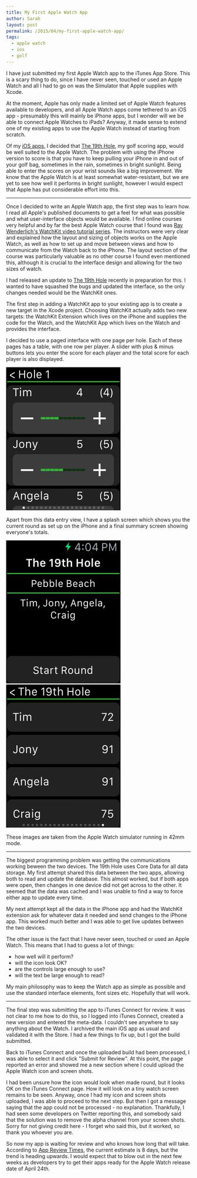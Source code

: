 ```yaml
---
title: My First Apple Watch App
author: Sarah
layout: post
permalink: /2015/04/my-first-apple-watch-app/
tags:
  - apple watch
  - ios
  - golf
---
```


I have just submitted my first Apple Watch app to the iTunes App Store. This is a scary thing to do, since I have never seen, touched or used an Apple Watch and all I had to go on was the Simulator that Apple supplies with Xcode.

At the moment, Apple has only made a limited set of Apple Watch features available to developers, and all Apple Watch apps come tethered to an iOS app - presumably this will mainly be iPhone apps, but I wonder will we be able to connect Apple Watches to iPads? Anyway, it made sense to extend one of my existing apps to use the Apple Watch instead of starting from scratch.

Of my [iOS apps][1], I decided that [The 19th Hole][2], my golf scoring app, would be well suited to the Apple Watch. The problem with using the iPhone version to score is that you have to keep pulling your iPhone in and out of your golf bag, sometimes in the rain, sometimes in bright sunlight. Being able to enter the scores on your wrist sounds like a big improvement. We know that the Apple Watch is at least somewhat water-resistant, but we are yet to see how well it performs in bright sunlight, however I would expect that Apple has put considerable effort into this.

---

Once I decided to write an Apple Watch app, the first step was to learn how. I read all Apple's published documents to get a feel for what was possible and what user-interface objects would be available. I find online courses very helpful and by far the best Apple Watch course that I found was [Ray Wenderlich's WatchKit video tutorial series][3]. The instructors were very clear and explained how the layout and sizing of objects works on the Apple Watch, as well as how to set up and move between views and how to communicate from the Watch back to the iPhone. The layout section of the course was particularly valuable as no other course I found even mentioned this, although it is crucial to the interface design and allowing for the two sizes of watch.

I had released an update to [The 19th Hole][2] recently in preparation for this. I wanted to have squashed the bugs and updated the interface, so the only changes needed would be the WatchKit ones.

The first step in adding a WatchKit app to your existing app is to create a new target in the Xcode project. Choosing WatchKit actually adds two new targets: the WatchKit Extension which lives on the iPhone and supplies the code for the Watch, and the WatchKit App which lives on the Watch and provides the interface.

I decided to use a paged interface with one page per hole. Each of these pages has a table, with one row per player. A slider with plus & minus buttons lets you enter the score for each player and the total score for each player is also displayed.

![Data entry](/images/19thHole-Watch2.png)

Apart from this data entry view, I have a splash screen which shows you the current round as set up on the iPhone and a final summary screen showing everyone's totals.

![Splash screen](/images/19thHole-Watch1.png)
![Summary](/images/19thHole-Watch3.png)

These images are taken from the Apple Watch simulator running in 42mm mode.

---

The biggest programming problem was getting the communications working beween the two devices. The 19th Hole uses Core Data for all data storage. My first attempt shared this data between the two apps, allowing both to read and update the database. This almost worked, but if both apps were open, then changes in one device did not get across to the other. It seemed that the data was cached and I was unable to find a way to force either app to update every time.

My next attempt kept all the data in the iPhone app and had the WatchKit extension ask for whatever data it needed and send changes to the iPhone app. This worked much better and I was able to get live updates between the two devices.

The other issue is the fact that I have never seen, touched or used an Apple Watch. This means that I had to guess a lot of things:

- how well will it perform?
- will the icon look OK?
- are the controls large enough to use?
- will the text be large enough to read?

My main philosophy was to keep the Watch app as simple as possible and use the standard interface elements, font sizes etc. Hopefully that will work.

---

The final step was submitting the app to iTunes Connect for review. It was not clear to me how to do this, so I logged into iTunes Connect, created a new version and entered the meta-data. I couldn't see anywhere to say anything about the Watch. I archived the main iOS app as usual and validated it with the Store. I had a few things to fix up, but I got the build submitted.

Back to iTunes Connect and once the uploaded build had been processed, I was able to select it and click "Submit for Review". At this point, the page reported an error and showed me a new section where I could upload the Apple Watch icon and screen shots.

I had been unsure how the icon would look when made round, but it looks OK on the iTunes Connect page. How it will look on a tiny watch screen remains to be seen. Anyway, once I had my icon and screen shots uploaded, I was able to proceed to the next step. But then I got a message saying that the app could not be processed - no explanation. Thankfully, I had seen some developers on Twitter reporting this, and somebody said that the solution was to remove the alpha channel from your screen shots. Sorry for not giving credit here - I forget who said this, but it worked, so thank you whoever you are.

So now my app is waiting for review and who knows how long that will take. According to [App Review Times][4], the current estimate is 8 days, but the trend is heading upwards. I would expect that to blow out in the next few weeks as developers try to get their apps ready for the Apple Watch release date of April 24th.





[1]: /apps-ios/
[2]: /19th-hole/
[3]: http://www.raywenderlich.com/video-tutorials#watchkit
[4]: http://appreviewtimes.com